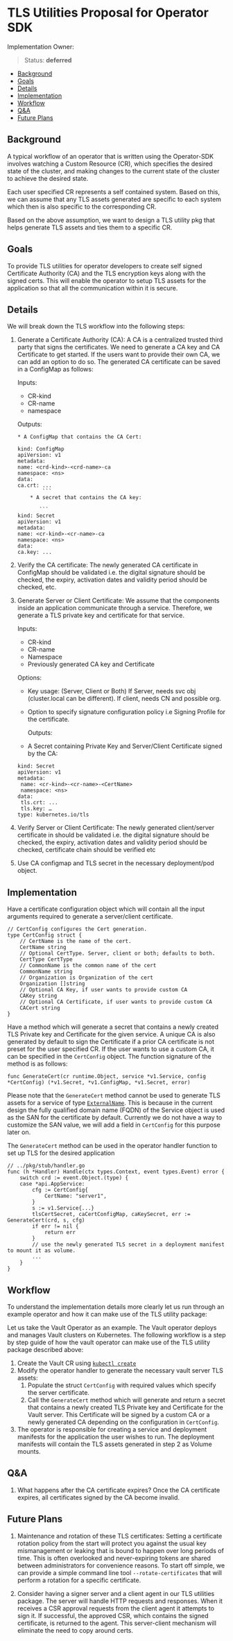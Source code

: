 # TLS Utilities Proposal for Operator SDK

Implementation Owner:

> Status: **deferred**

- [Background](#background)
- [Goals](#goals)
- [Details](#details)
- [Implementation](#implementation)
- [Workflow](#workflow)
- [Q&A](#qa)
- [Future Plans](#future-plans)

## Background

A typical workflow of an operator that is written using the Operator-SDK involves watching a Custom Resource (CR), which specifies the desired state of the cluster, and making changes to the current state of the cluster to achieve the desired state.

Each user specified CR represents a self contained system. Based on this, we can assume that any TLS assets generated are specific to each system which then is also specific to the corresponding CR.

Based on the above assumption, we want to design a TLS utility pkg that helps generate TLS assets and ties them to a specific CR.

## Goals

To provide TLS utilities for operator developers to create self signed Certificate Authority (CA) and the TLS encryption keys along with the signed certs. This will enable the operator to setup TLS assets for the application so that all the communication within it is secure.

## Details

We will break down the TLS workflow into the following steps:

1.  Generate a Certificate Authority (CA): A CA is a centralized trusted third party that signs the certificates. We need to generate a CA key and CA Certificate to get started. If the users want to provide their own CA, we can add an option to do so. The generated CA certificate can be saved in a ConfigMap as follows:

    Inputs:

    - CR-kind
    - CR-name
    - namespace

    Outputs:

        * A ConfigMap that contains the CA Cert:

    ````
    kind: ConfigMap
    apiVersion: v1
    metadata:
    name: <crd-kind>-<crd-name>-ca
    namespace: <ns>
    data:
    ca.crt: ...
            ```
        * A secret that contains the CA key:

           ```
    kind: Secret
    apiVersion: v1
    metadata:
    name: <cr-kind>-<cr-name>-ca
    namespace: <ns>
    data:
    ca.key: ...
    ````

2.  Verify the CA certificate: The newly generated CA certificate in ConfigMap should be validated i.e. the digital signature should be checked, the expiry, activation dates and validity period should be checked, etc.

3.  Generate Server or Client Certificate: We assume that the components inside an application communicate through a service. Therefore, we generate a TLS private key and certificate for that service.

    Inputs:

    - CR-kind
    - CR-name
    - Namespace
    - Previously generated CA key and Certificate

    Options:

    - Key usage: (Server, Client or Both) If Server, needs svc obj (cluster.local can be different). If client, needs CN and possible org.
    - Option to specify signature configuration policy i.e Signing Profile for the certificate.

      Outputs:

    - A Secret containing Private Key and Server/Client Certificate signed by the CA:

    ```
    kind: Secret
    apiVersion: v1
    metadata:
     name: <cr-kind>-<cr-name>-<CertName>
     namespace: <ns>
    data:
     tls.crt: ...
     tls.key: …
    type: kubernetes.io/tls
    ```

4.  Verify Server or Client Certificate: The newly generated client/server certificate in should be validated i.e. the digital signature should be checked, the expiry, activation dates and validity period should be checked, certificate chain should be verified etc

5) Use CA configmap and TLS secret in the necessary deployment/pod object.

## Implementation

Have a certificate configuration object which will contain all the input arguments required to generate a server/client certificate.

```
// CertConfig configures the Cert generation.
type CertConfig struct {
	// CertName is the name of the cert.
	CertName string
	// Optional CertType. Server, client or both; defaults to both.
	CertType CertType
	// CommonName is the common name of the cert
	CommonName string
	// Organization is Organization of the cert
	Organization []string
	// Optional CA Key, if user wants to provide custom CA
	CAKey string
	// Optional CA Certificate, if user wants to provide custom CA
	CACert string
}
```

Have a method which will generate a secret that contains a newly created TLS Private key and Certificate for the given service. A unique CA is also generated by default to sign the Certificate if a prior CA certificate is not preset for the user specified CR. If the user wants to use a custom CA, it can be specified in the `CertConfig` object. The function signature of the method is as follows:

```
func GenerateCert(cr runtime.Object, service *v1.Service, config *CertConfig) (*v1.Secret, *v1.ConfigMap, *v1.Secret, error)

```

Please note that the `GenerateCert` method cannot be used to generate TLS assets for a service of type [`ExternalName`](https://kubernetes.io/docs/concepts/services-networking/service/#externalname). This is because in the current design the fully qualified domain name (FQDN) of the Service object is used as the SAN for the certificate by default. Currently we do not have a way to customize the SAN value, we will add a field in `CertConfig` for this purpose later on.

The `GenerateCert` method can be used in the operator handler function to set up TLS for the desired application

```
// ../pkg/stub/handler.go
func (h *Handler) Handle(ctx types.Context, event types.Event) error {
	switch crd := event.Object.(type) {
	case *api.AppService:
		cfg := CertConfig{
			CertName: "server1",
		}
		s := v1.Service{...}
		tlsCertSecret, caCertConfigMap, caKeySecret, err := GenerateCert(crd, s, cfg)
		if err != nil {
			return err
		}
		// use the newly generated TLS secret in a deployment manifest to mount it as volume.
		...
	}
}
```

## Workflow

To understand the implementation details more clearly let us run through an example operator and how it can make use of the TLS utility package:

Let us take the Vault Operator as an example. The Vault operator deploys and manages Vault clusters on Kubernetes. The following workflow is a step by step guide of how the vault operator can make use of the TLS utility package described above:

1. Create the Vault CR using [`kubectl create`](https://github.com/coreos/vault-operator/blob/master/example/vault_crd.yaml)
2. Modify the operator handler to generate the necessary vault server TLS assets:
   1. Populate the struct `CertConfig` with required values which specify the server certificate.
   2. Call the `GenerateCert` method which will generate and return a secret that contains a newly created TLS Private key and Certificate for the Vault server. This Certificate will be signed by a custom CA or a newly generated CA depending on the configuration in `CertConfig`.
3. The operator is responsible for creating a service and deployment manifests for the application the user wishes to run. The deployment manifests will contain the TLS assets generated in step 2 as Volume mounts.

## Q&A

1. What happens after the CA certificate expires?
   Once the CA certificate expires, all certificates signed by the CA become invalid.

## Future Plans

1. Maintenance and rotation of these TLS certificates: Setting a certificate rotation policy from the start will protect you against the usual key mismanagement or leaking that is bound to happen over long periods of time. This is often overlooked and never-expiring tokens are shared between administrators for convenience reasons. To start off simple, we can provide a simple command line tool `--rotate-certificates` that will perform a rotation for a specific certificate.

2. Consider having a signer server and a client agent in our TLS utilities package. The server will handle HTTP requests and responses. When it receives a CSR approval requests from the client agent it attempts to sign it. If successful, the approved CSR, which contains the signed certificate, is returned to the agent. This server-client mechanism will eliminate the need to copy around certs.
